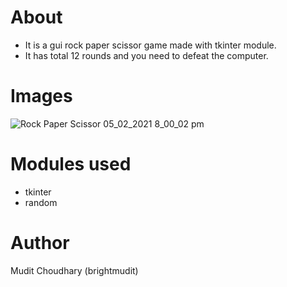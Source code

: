 # About
- It is a gui rock paper scissor game made with tkinter module.
- It has total 12 rounds and you need to defeat the computer.

# Images
![Rock Paper Scissor 05_02_2021 8_00_02 pm](https://user-images.githubusercontent.com/74391865/141678264-45a7e345-debf-43cc-ae40-b4f08c25b21a.png)

# Modules used
- tkinter
- random

# Author
Mudit Choudhary (brightmudit)
